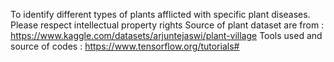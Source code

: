 To identify different types of plants afflicted with specific plant diseases.
Please respect intellectual property rights
Source of plant dataset are from : https://www.kaggle.com/datasets/arjuntejaswi/plant-village
Tools used and source of codes : https://www.tensorflow.org/tutorials#

